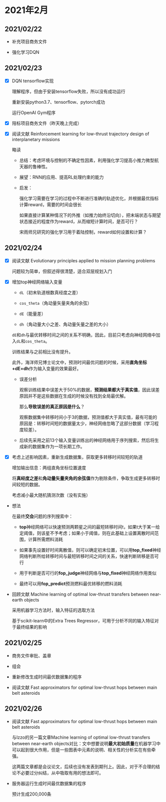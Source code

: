 # 2021年2月

## 2021/02/22

* 补充项目商务文件

* 强化学习DQN

## 2021/02/23

- [x] DQN tensorflow实现

	理解程序，但由于安装tensorflow失败，所以没有成功运行

	重新安装python3.7、tensorflow、pytorch成功

	运行OpenAI Gym程序

- [x] 陪标项目商务文件（昨天晚上完成）

- [x] 阅读文献 Reinforcement learning for low-thrust trajectory design of interplanetary missions

	略读

	* 总结：考虑环境与控制的不确定性因素，利用强化学习提高小推力微型航天器的鲁棒性。
	
	* 展望：RNN的应用、提高RL处理约束的能力

	* 启发：

		强化学习需要在学习的过程中不断进行准确的轨迹优化，并根据最优指标计算reward，需要的时间会很长

		如果直接计算某种情况下的外推（如推力始终沿切向），把末端状态与期望状态接近的程度作为reward，从而缩短计算时间，是否可行？

		宋雨师兄研究的强化学习用于着陆控制，reward如何设置和计算？

## 2021/02/24

- [x] 阅读文献 Evolutionary principles applied to mission planning problems

	问题较为简单，但叙述得很清楚，适合双层规划入门

- [x] 增加top神经网络输入变量

	* `dL`（初末轨道根数真经度之差）

	* `cos_theta`（角动量矢量夹角的余弦）

	* `dE`（能量差）

	* `dh`（角动量大小之差、角动量矢量之差的大小）

	`dE`和`dh`与最优转移时间之间的关系不明确，因此，目前只考虑向神经网络中加入`dL`和`cos_theta`。

	训练结果与之前相比没有提升。

	此外，海洋师兄博士论文中，预测时间最优问题的时候，采用**直角坐标+dE+dh**作为输入变量的效果最好。

	* 误差分析

		观察训练结果中误差大于50%的数据，**预测结果都大于真实值**，因此误差原因并不是这些数据在生成的时候没有找到全局最优解。

		那么**导致误差的真正原因是什么**？

		观察数据集中转移时间小于3的数据，预测值都大于真实值，最有可能的原因是：转移时间短的数据量太少，神经网络忽略了这部分数据（学习程度较差）。

	* 后续先采用之前13个输入变量训练出的神经网络用于序列搜索，然后将生成新的数据集作为一项长期工作。

- [x] 考虑上述影响因素，重新生成数据集，获取更多转移时间较短的轨道

	增加输出信息：两组直角坐标位置速度

	将**真经度之差**和**角动量矢量夹角的余弦值**作为剔除条件，争取生成更多转移时间较短的数据。

	考虑减小最大随机猜测次数（没有实施）

* 想法

	在最终**交会**问题的序列搜索中：

	* **top**神经网络可以快速预测两颗星之间的最短转移时间t，如果t大于某一给定阈值，则该星不予考虑；如果小于阈值，则在此基础上设置离散时间范围，计算所需燃料消耗

	* 如果事先设置好时间离散值，则可以确定初末位置，可以用**top_fixed**神经网络判断所给转移时间与最短转移时间之间的关系，快速判断转移是否可行

	* 用于判断是否可行的**fop_judge**神经网络与**top_fixed**神经网络作用类似

	* 最终可以用**fop_predict**预测燃料最优转移的燃料消耗

* 回顾文献 Machine learning of optimal low-thrust transfers between near-earth objects

	采用机器学习方法时，输入特征的选取方法

	基于scikit-learn中的Extra Trees Regressor，可用于分析不同的输入特征对于最终结果的影响

## 2021/02/25

* 商务文件审批、盖章

* 组会

* 重新修改生成时间最优数据集的程序

* 阅读文献 Fast approximators for optimal low-thrust hops between main belt asteroids

## 2021/02/26

* 阅读文献 Fast approximators for optimal low-thrust hops between main belt asteroids

	与Izzo的另一篇文章Machine learning of optimal low-thrust transfers between near-earth objects对比：文中想要说明**最大初始质量**在机器学习中可以起到很大作用，但是一些图表中元素的说明、相关性的分析实在有些牵强。

	这两篇文章都是会议论文，后续也没有发表到期刊上。因此，对于不合理的结论不必要过分纠结，从中吸取有用的想法即可。

* 服务器运行生成时间最优数据集的程序

	预计生成200,000条